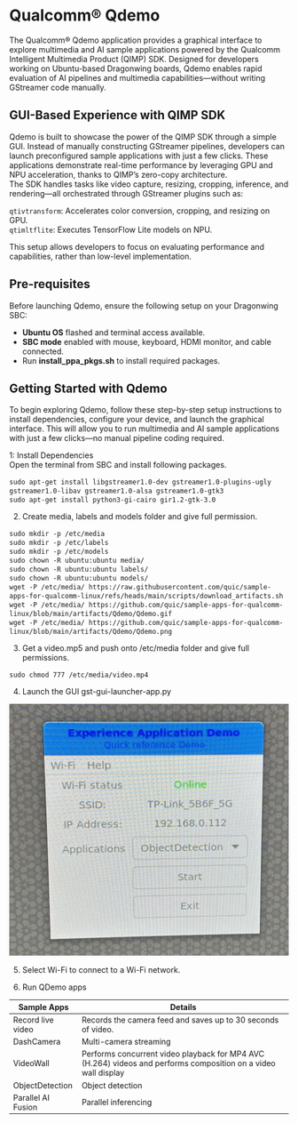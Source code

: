 # Qualcomm® Qdemo

The Qualcomm® Qdemo application provides a graphical interface to explore multimedia and AI sample applications powered by the Qualcomm Intelligent Multimedia Product (QIMP) SDK. Designed for developers working on Ubuntu-based Dragonwing boards, Qdemo enables rapid evaluation of AI pipelines and multimedia capabilities—without writing GStreamer code manually.  

## GUI-Based Experience with QIMP SDK
Qdemo is built to showcase the power of the QIMP SDK through a simple GUI. Instead of manually constructing GStreamer pipelines, developers can launch preconfigured sample applications with just a few clicks. These applications demonstrate real-time performance by leveraging GPU and NPU acceleration, thanks to QIMP’s zero-copy architecture.  
The SDK handles tasks like video capture, resizing, cropping, inference, and rendering—all orchestrated through GStreamer plugins such as:  

`qtivtransform`: Accelerates color conversion, cropping, and resizing on GPU.  
`qtimltflite`: Executes TensorFlow Lite models on NPU.  

This setup allows developers to focus on evaluating performance and capabilities, rather than low-level implementation.  

## Pre-requisites
Before launching Qdemo, ensure the following setup on your Dragonwing SBC:  

* **Ubuntu OS** flashed and terminal access available.  
* **SBC mode** enabled with mouse, keyboard, HDMI monitor, and cable connected.  
* Run **install_ppa_pkgs.sh** to install required packages.  

## Getting Started with Qdemo  
To begin exploring Qdemo, follow these step-by-step setup instructions to install dependencies, configure your device, and launch the graphical interface. 
This will allow you to run multimedia and AI sample applications with just a few clicks—no manual pipeline coding required.    

1: Install Dependencies  
Open the terminal from SBC and install following packages.  
```shell
sudo apt-get install libgstreamer1.0-dev gstreamer1.0-plugins-ugly gstreamer1.0-libav gstreamer1.0-alsa gstreamer1.0-gtk3
sudo apt-get install python3-gi-cairo gir1.2-gtk-3.0
```

2. Create media, labels and models folder and give full permission.  
```shell
sudo mkdir -p /etc/media
sudo mkdir -p /etc/labels
sudo mkdir -p /etc/models
sudo chown -R ubuntu:ubuntu media/
sudo chown -R ubuntu:ubuntu labels/
sudo chown -R ubuntu:ubuntu models/
wget -P /etc/media/ https://raw.githubusercontent.com/quic/sample-apps-for-qualcomm-linux/refs/heads/main/scripts/download_artifacts.sh 
wget -P /etc/media/ https://github.com/quic/sample-apps-for-qualcomm-linux/blob/main/artifacts/Qdemo/Qdemo.gif
wget -P /etc/media/ https://github.com/quic/sample-apps-for-qualcomm-linux/blob/main/artifacts/Qdemo/Qdemo.png
```

3. Get a video.mp5 and push onto /etc/media folder and give full permissions.  
```shell
sudo chmod 777 /etc/media/video.mp4
```

4. Launch the GUI
gst-gui-launcher-app.py

![](./images/QDemo.jpg) 

5. Select Wi-Fi to connect to a Wi-Fi network.

6. Run QDemo apps   

| Sample Apps                |  Details              |
|----------------------------|---------------------- |
| Record live video          | Records the camera feed and saves up to 30 seconds of video.|
| DashCamera                 | Multi-camera streaming |
| VideoWall                  | Performs concurrent video playback for MP4 AVC (H.264) videos and performs composition on a video wall display |
| ObjectDetection            | Object detection |
| Parallel AI Fusion         | Parallel inferencing |






